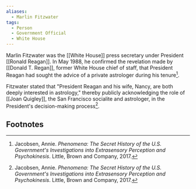 ```yaml
---
aliases:
  - Marlin Fitzwater
tags:
  - Person
  - Government Official
  - White House
---
```

Marlin Fitzwater was the [[White House]] press secretary under President [[Ronald Reagan]]. In May 1988, he confirmed the revelation made by [[Donald T. Regan]], former White House chief of staff, that President Reagan had sought the advice of a private astrologer during his tenure[^1].

Fitzwater stated that "President Reagan and his wife, Nancy, are both deeply interested in astrology," thereby publicly acknowledging the role of [[Joan Quigley]], the San Francisco socialite and astrologer, in the President's decision-making process[^1].

## Footnotes
[^1]: Jacobsen, Annie. *Phenomena: The Secret History of the U.S. Government's Investigations into Extrasensory Perception and Psychokinesis*. Little, Brown and Company, 2017.
